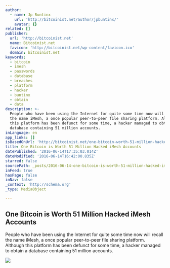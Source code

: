```yaml
---
author:
  - name: Jp Buntinx
    url: 'http://bitcoinist.net/author/jpbuntinx/'
    avatar: {}
related: []
publisher:
  url: 'http://bitcoinist.net'
  name: Bitcoinist.net
  favicon: 'http://bitcoinist.net/wp-content/favicon.ico'
  domain: bitcoinist.net
keywords:
  - bitcoin
  - imesh
  - passwords
  - database
  - breaches
  - platform
  - hacker
  - buntinx
  - obtain
  - data
description: >-
  People who have been using the Internet for quite some time now will recall
  the name iMesh, a once popular peer-to-peer file sharing platform. Although
  this platform has been defunct for some time, a hacker managed to obtain a
  database containing 51 million accounts.
inLanguage: en
app_links: []
isBasedOnUrl: 'http://bitcoinist.net/one-bitcoin-worth-51-million-hacked-imesh-accounts/'
title: One Bitcoin is Worth 51 Million Hacked iMesh Accounts
datePublished: '2016-06-14T17:35:03.014Z'
dateModified: '2016-06-14T16:42:00.835Z'
starred: false
sourcePath: _posts/2016-06-14-one-bitcoin-is-worth-51-million-hacked-imesh-accounts.md
inFeed: true
hasPage: false
inNav: false
_context: 'http://schema.org'
_type: MediaObject

---
```

<article style=""><h1>One Bitcoin is Worth 51 Million Hacked iMesh Accounts</h1><p>People who have been using the Internet for quite some time now will recall the name iMesh, a once popular peer-to-peer file sharing platform. Although this platform has been defunct for some time, a hacker managed to obtain a database containing 51 million accounts.</p><img src="http://bitcoinist.net/wp-content/uploads/2016/06/shutterstock_169402199.jpg" /></article>